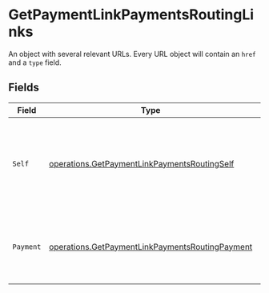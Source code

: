 # GetPaymentLinkPaymentsRoutingLinks

An object with several relevant URLs. Every URL object will contain an `href` and a `type` field.


## Fields

| Field                                                                                                              | Type                                                                                                               | Required                                                                                                           | Description                                                                                                        |
| ------------------------------------------------------------------------------------------------------------------ | ------------------------------------------------------------------------------------------------------------------ | ------------------------------------------------------------------------------------------------------------------ | ------------------------------------------------------------------------------------------------------------------ |
| `Self`                                                                                                             | [operations.GetPaymentLinkPaymentsRoutingSelf](../../models/operations/getpaymentlinkpaymentsroutingself.md)       | :heavy_check_mark:                                                                                                 | In v2 endpoints, URLs are commonly represented as objects with an `href` and `type` field.                         |
| `Payment`                                                                                                          | [operations.GetPaymentLinkPaymentsRoutingPayment](../../models/operations/getpaymentlinkpaymentsroutingpayment.md) | :heavy_check_mark:                                                                                                 | The API resource URL of the [payment](get-payment) that belong to this route.                                      |